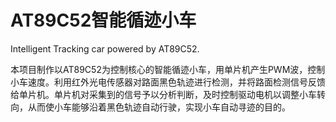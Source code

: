 # AT89C52智能循迹小车
Intelligent Tracking car powered by AT89C52.

本项目制作以AT89C52为控制核心的智能循迹小车，用单片机产生PWM波，控制小车速度。利用红外光电传感器对路面黑色轨迹进行检测，并将路面检测信号反馈给单片机。单片机对采集到的信号予以分析判断，及时控制驱动电机以调整小车转向，从而使小车能够沿着黑色轨迹自动行驶，实现小车自动寻迹的目的。
